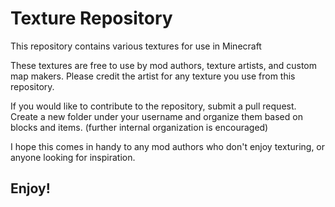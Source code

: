 # Texture Repository
This repository contains various textures for use in Minecraft

These textures are free to use by mod authors, texture artists, and custom map makers. 
Please credit the artist for any texture you use from this repository.

If you would like to contribute to the repository, submit a pull request. 
Create a new folder under your username and organize them based on blocks and items. (further internal organization is encouraged)

I hope this comes in handy to any mod authors who don't enjoy texturing, or anyone looking for inspiration.

Enjoy!
-
